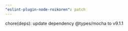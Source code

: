 ```yaml
---
"eslint-plugin-node-roikoren": patch
---
```


chore(deps): update dependency @types/mocha to v9.1.1
